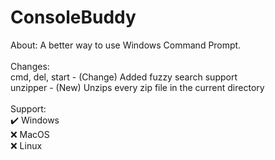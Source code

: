 # ConsoleBuddy
About:
A better way to use Windows Command Prompt.
<br><br>
Changes:
<br>
cmd, del, start - (Change) Added fuzzy search support
<br>
unzipper - (New) Unzips every zip file in the current directory
<br><br>
Support:
<br>
✔️ Windows
<br>
❌ MacOS
<br>
❌ Linux
